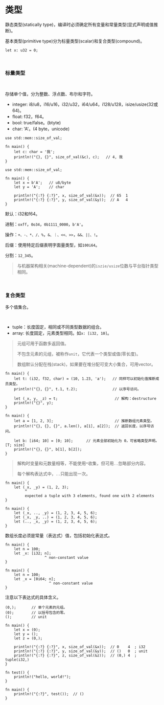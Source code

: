 # 类型

静态类型(statically type)，编译时必须确定所有变量和常量类型(显式声明或值推断)。

基本类型(primitive type)分为标量类型(scalar)和复合类型(compound)。

```
let x: u32 = 0;
```
&nbsp;
&nbsp;

### 标量类型

&nbsp;

存储单个值，分为整数、浮点数、布尔和字符。

* integer: i8/u8，i16/u16，i32/u32，i64/u64，i128/u128，isize/usize(32或64)。
* float: f32，f64。
* bool: true/false。(btyte)
* char: 'A'。(4 byte，unicode)

```
use std::mem::size_of_val;

fn main() {
    let c: char = '我';
    println!("{}, {}", size_of_val(&c), c);   // 4, 我
}
```

```
use std::mem::size_of_val;

fn main() {
    let x = b'A';   // u8/byte
    let y = 'A';    // char

    println!("{:?} {:?}", x, size_of_val(&x));  // 65  1
    println!("{:?} {:?}", y, size_of_val(&y));  // A   4
}
```

默认：i32和f64。

进制：`oxff`，`0o34`，`0b1111_0000`，`b'A'`。

操作：`+、-、*、/、%`，`&、｜、<<、>>`，`&&、||、!`。

后缀：使用特定后缀表明字面量类型，如`100i64`。

分割：`12_345`。

> 与机器架构相关(machine-dependent)的`iszie/usize`位数与平台指针类型相同。


&nbsp;
&nbsp;

### 复合类型

多个值集合。

&nbsp;

* tuple：长度固定，相同或不同类型数据的组合。
* array: 长度固定，元素类型相同。如`x: [i32, 10]`。

> 元组可用于函数多返回值。
> 
> 不包含元素的元组，被称作`unit`，它代表一个类型或值(零长度)。
>
> 数组默认分配在栈(stack)，如果要在堆分配可变大小集合，可用vector。

```
fn main() {
    let t: (i32, f32, char) = (10, 1.23, 'a');   // 同样可以初始化值推断成员类型。
    println!("{}, {}", t.1, t.2);                // 以序号访问。

    let (_x, y, _z) = t;                          // 解构：destructure
    println!("{}", y);
}
```

```
fn main() {
    let a = [1, 2, 3];                            // 推断数组元素类型。
    println!("{}, {}, {}", a.len(), a[1], a[2]);  // 返回长度，以序号访问。

    let b: [i64; 10] = [0; 10];      // 元素全部初始化为 0，可省略类型声明。[T; size]
    println!("{}, {}", b[1], b[2]);
}
```

> 解构时变量和元数量相等，不能使用`*`收集，但可用`..`忽略部分内容。
>
> 每个解构表达式中，`..`只能出现一次。
>

```
fn main() {
    let (_x, _y) = (1, 2, 3);
         ^
         expected a tuple with 3 elements, found one with 2 elements
}
```

```
fn main() {
    let (_x, .., _y) = (1, 2, 3, 4, 5, 6);
    let (_x, _y, ..) = (1, 2, 3, 4, 5, 6);
    let (.., _x, _y) = (1, 2, 3, 4, 5, 6);
}
```

数组长度必须是常量（表达式）值，包括初始化表达式。

```
fn main() {
    let n = 100;
    let _x: [i32; n];
                  ^ non-constant value
}
```

```
fn main() {
    let n = 100;
    let _x = [0i64; n];
                    ^ non-constant value
}
```

注意以下表达式的具体含义。

```
(0,);       // 单个元素的元组。
(0);        // 以括号包含的零。
();         // unit
```

```
fn main() {
    let x = (0);
    let y = ();
    let z = (0,);

    println!("{:?} {:?}", x, size_of_val(&x));  // 0    4  ; i32
    println!("{:?} {:?}", y, size_of_val(&y));  // ()   0  ; unit
    println!("{:?} {:?}", z, size_of_val(&z));  // (0,) 4  ; tuple(i32,)
}
```

```
fn test() {
    println!("hello, world!");
}

fn main() {
    println!("{:?}", test());  // ()
}
```